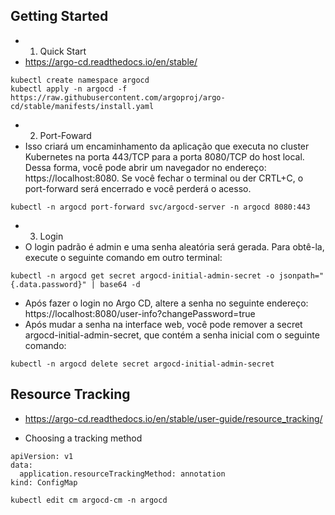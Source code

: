 ## Getting Started

- 1. Quick Start
- https://argo-cd.readthedocs.io/en/stable/

```console
kubectl create namespace argocd
kubectl apply -n argocd -f https://raw.githubusercontent.com/argoproj/argo-cd/stable/manifests/install.yaml
```

- 2. Port-Foward
- Isso criará um encaminhamento da aplicação que executa no cluster Kubernetes na porta 443/TCP para a porta 8080/TCP do host local. Dessa forma, você pode abrir um navegador no endereço: https://localhost:8080. Se você fechar o terminal ou der CRTL+C, o port-forward será encerrado e você perderá o acesso.

```console
kubectl -n argocd port-forward svc/argocd-server -n argocd 8080:443
```

- 3. Login
- O login padrão é admin e uma senha aleatória será gerada. Para obtê-la, execute o seguinte comando em outro terminal:
```console
kubectl -n argocd get secret argocd-initial-admin-secret -o jsonpath="{.data.password}" | base64 -d
```

- Após fazer o login no Argo CD, altere a senha no seguinte endereço: https://localhost:8080/user-info?changePassword=true
- Após mudar a senha na interface web, você pode remover a secret argocd-initial-admin-secret, que contém a senha inicial com o seguinte comando:
```console
kubectl -n argocd delete secret argocd-initial-admin-secret
```

## Resource Tracking 
- https://argo-cd.readthedocs.io/en/stable/user-guide/resource_tracking/

- Choosing a tracking method

```console
apiVersion: v1
data:
  application.resourceTrackingMethod: annotation
kind: ConfigMap
```

```console
kubectl edit cm argocd-cm -n argocd
```